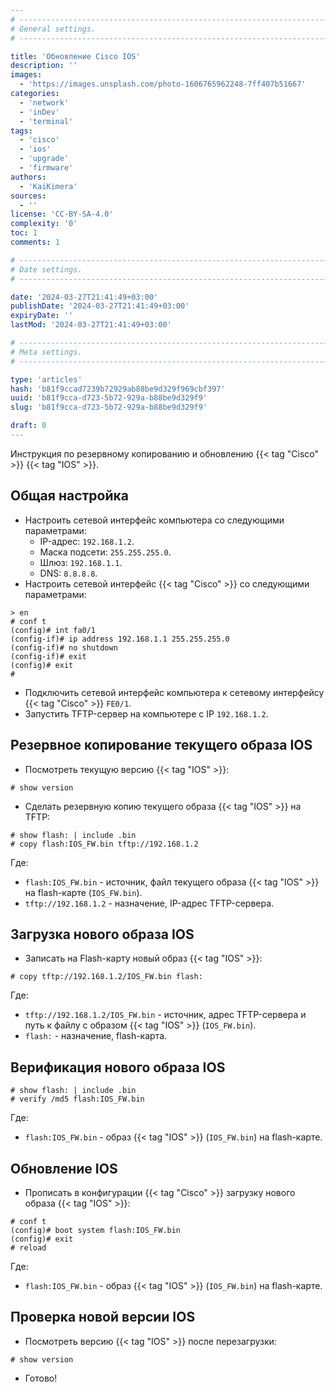 ```yaml
---
# -------------------------------------------------------------------------------------------------------------------- #
# General settings.
# -------------------------------------------------------------------------------------------------------------------- #

title: 'Обновление Cisco IOS'
description: ''
images:
  - 'https://images.unsplash.com/photo-1606765962248-7ff407b51667'
categories:
  - 'network'
  - 'inDev'
  - 'terminal'
tags:
  - 'cisco'
  - 'ios'
  - 'upgrade'
  - 'firmware'
authors:
  - 'KaiKimera'
sources:
  - ''
license: 'CC-BY-SA-4.0'
complexity: '0'
toc: 1
comments: 1

# -------------------------------------------------------------------------------------------------------------------- #
# Date settings.
# -------------------------------------------------------------------------------------------------------------------- #

date: '2024-03-27T21:41:49+03:00'
publishDate: '2024-03-27T21:41:49+03:00'
expiryDate: ''
lastMod: '2024-03-27T21:41:49+03:00'

# -------------------------------------------------------------------------------------------------------------------- #
# Meta settings.
# -------------------------------------------------------------------------------------------------------------------- #

type: 'articles'
hash: 'b81f9ccad7239b72929ab88be9d329f969cbf397'
uuid: 'b81f9cca-d723-5b72-929a-b88be9d329f9'
slug: 'b81f9cca-d723-5b72-929a-b88be9d329f9'

draft: 0
---
```


Инструкция по резервному копированию и обновлению {{< tag "Cisco" >}} {{< tag "IOS" >}}.

<!--more-->

## Общая настройка

- Настроить сетевой интерфейс компьютера со следующими параметрами:
  - IP-адрес: `192.168.1.2`.
  - Маска подсети: `255.255.255.0`.
  - Шлюз: `192.168.1.1`.
  - DNS: `8.8.8.8`.
- Настроить сетевой интерфейс {{< tag "Cisco" >}} со следующими параметрами:

```
> en
# conf t
(config)# int fa0/1
(config-if)# ip address 192.168.1.1 255.255.255.0
(config-if)# no shutdown
(config-if)# exit
(config)# exit
#
```

- Подключить сетевой интерфейс компьютера к сетевому интерфейсу {{< tag "Cisco" >}} `FE0/1`.
- Запустить TFTP-сервер на компьютере c IP `192.168.1.2`.

## Резервное копирование текущего образа IOS

- Посмотреть текущую версию {{< tag "IOS" >}}:

```
# show version
```

- Сделать резервную копию текущего образа {{< tag "IOS" >}} на TFTP:

```
# show flash: | include .bin
# copy flash:IOS_FW.bin tftp://192.168.1.2
```

Где:

- `flash:IOS_FW.bin` - источник, файл текущего образа {{< tag "IOS" >}} на flash-карте (`IOS_FW.bin`).
- `tftp://192.168.1.2` - назначение, IP-адрес TFTP-сервера.

## Загрузка нового образа IOS

- Записать на Flash-карту новый образ {{< tag "IOS" >}}:

```
# copy tftp://192.168.1.2/IOS_FW.bin flash:
```

Где:

 - `tftp://192.168.1.2/IOS_FW.bin` - источник, адрес TFTP-сервера и путь к файлу с образом {{< tag "IOS" >}} (`IOS_FW.bin`).
 - `flash:` - назначение, flash-карта.

## Верификация нового образа IOS

```
# show flash: | include .bin
# verify /md5 flash:IOS_FW.bin
```

Где:

- `flash:IOS_FW.bin` - образ {{< tag "IOS" >}} (`IOS_FW.bin`) на flash-карте.

## Обновление IOS

- Прописать в конфигурации {{< tag "Cisco" >}} загрузку нового образа {{< tag "IOS" >}}:

```
# conf t
(config)# boot system flash:IOS_FW.bin
(config)# exit
# reload
```

Где:

- `flash:IOS_FW.bin` - образ {{< tag "IOS" >}} (`IOS_FW.bin`) на flash-карте.

## Проверка новой версии IOS

- Посмотреть версию {{< tag "IOS" >}} после перезагрузки:

```
# show version
```

- Готово!
